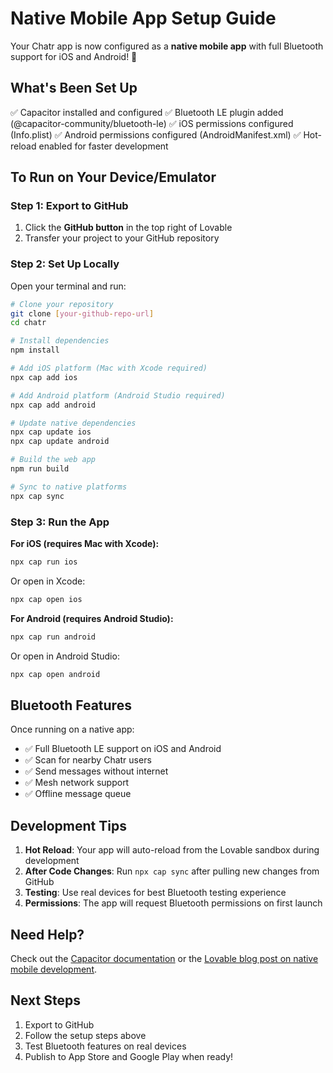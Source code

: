 # Native Mobile App Setup Guide

Your Chatr app is now configured as a **native mobile app** with full Bluetooth support for iOS and Android! 🎉

## What's Been Set Up

✅ Capacitor installed and configured
✅ Bluetooth LE plugin added (@capacitor-community/bluetooth-le)
✅ iOS permissions configured (Info.plist)
✅ Android permissions configured (AndroidManifest.xml)
✅ Hot-reload enabled for faster development

## To Run on Your Device/Emulator

### Step 1: Export to GitHub
1. Click the **GitHub button** in the top right of Lovable
2. Transfer your project to your GitHub repository

### Step 2: Set Up Locally
Open your terminal and run:

```bash
# Clone your repository
git clone [your-github-repo-url]
cd chatr

# Install dependencies
npm install

# Add iOS platform (Mac with Xcode required)
npx cap add ios

# Add Android platform (Android Studio required)
npx cap add android

# Update native dependencies
npx cap update ios
npx cap update android

# Build the web app
npm run build

# Sync to native platforms
npx cap sync
```

### Step 3: Run the App

**For iOS (requires Mac with Xcode):**
```bash
npx cap run ios
```
Or open in Xcode:
```bash
npx cap open ios
```

**For Android (requires Android Studio):**
```bash
npx cap run android
```
Or open in Android Studio:
```bash
npx cap open android
```

## Bluetooth Features

Once running on a native app:
- ✅ Full Bluetooth LE support on iOS and Android
- ✅ Scan for nearby Chatr users
- ✅ Send messages without internet
- ✅ Mesh network support
- ✅ Offline message queue

## Development Tips

1. **Hot Reload**: Your app will auto-reload from the Lovable sandbox during development
2. **After Code Changes**: Run `npx cap sync` after pulling new changes from GitHub
3. **Testing**: Use real devices for best Bluetooth testing experience
4. **Permissions**: The app will request Bluetooth permissions on first launch

## Need Help?

Check out the [Capacitor documentation](https://capacitorjs.com/docs) or the [Lovable blog post on native mobile development](https://docs.lovable.dev).

## Next Steps

1. Export to GitHub
2. Follow the setup steps above
3. Test Bluetooth features on real devices
4. Publish to App Store and Google Play when ready!
